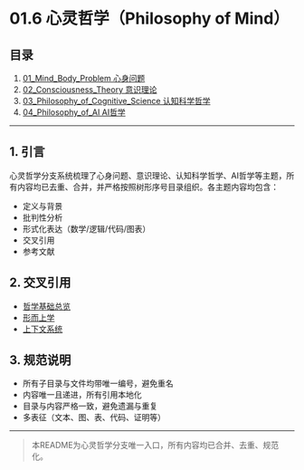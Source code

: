 # 01.6 心灵哲学（Philosophy of Mind）

## 目录

1. [01_Mind_Body_Problem 心身问题](./01_Mind_Body_Problem.md)
2. [02_Consciousness_Theory 意识理论](./02_Consciousness_Theory.md)
3. [03_Philosophy_of_Cognitive_Science 认知科学哲学](./03_Philosophy_of_Cognitive_Science.md)
4. [04_Philosophy_of_AI AI哲学](./04_Philosophy_of_AI.md)

---

## 1. 引言

心灵哲学分支系统梳理了心身问题、意识理论、认知科学哲学、AI哲学等主题，所有内容均已去重、合并，并严格按照树形序号目录组织。各主题内容均包含：

- 定义与背景
- 批判性分析
- 形式化表达（数学/逻辑/代码/图表）
- 交叉引用
- 参考文献

## 2. 交叉引用

- [哲学基础总览](../README.md)
- [形而上学](../01_Metaphysics/README.md)
- [上下文系统](../../12_Context_System/README.md)

## 3. 规范说明

- 所有子目录与文件均带唯一编号，避免重名
- 内容唯一且递进，所有引用本地化
- 目录与内容严格一致，避免遗漏与重复
- 多表征（文本、图、表、代码、证明等）

---

> 本README为心灵哲学分支唯一入口，所有内容均已合并、去重、规范化。
